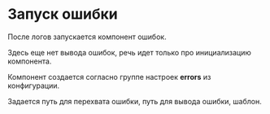 # Запуск ошибки

После логов запускается компонент ошибок.

Здесь еще нет вывода ошибок, речь идет только про инициализацию компонента.

Компонент создается согласно группе настроек **errors** из конфигурации.

Задается путь для перехвата ошибки, путь для вывода ошибки, шаблон.

